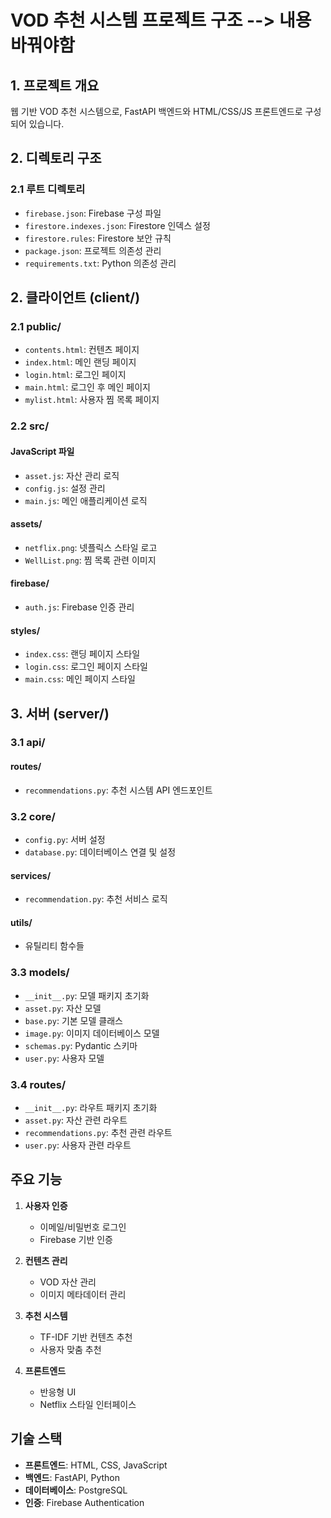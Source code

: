 # VOD 추천 시스템 프로젝트 구조 --> 내용 바꿔야함

## 1. 프로젝트 개요
웹 기반 VOD 추천 시스템으로, FastAPI 백엔드와 HTML/CSS/JS 프론트엔드로 구성되어 있습니다.

## 2. 디렉토리 구조

### 2.1 루트 디렉토리
- `firebase.json`: Firebase 구성 파일
- `firestore.indexes.json`: Firestore 인덱스 설정
- `firestore.rules`: Firestore 보안 규칙
- `package.json`: 프로젝트 의존성 관리
- `requirements.txt`: Python 의존성 관리

## 2. 클라이언트 (client/)
### 2.1 public/
- `contents.html`: 컨텐츠 페이지
- `index.html`: 메인 랜딩 페이지
- `login.html`: 로그인 페이지
- `main.html`: 로그인 후 메인 페이지
- `mylist.html`: 사용자 찜 목록 페이지

### 2.2 src/
#### JavaScript 파일
- `asset.js`: 자산 관리 로직
- `config.js`: 설정 관리
- `main.js`: 메인 애플리케이션 로직

#### assets/
- `netflix.png`: 넷플릭스 스타일 로고
- `WellList.png`: 찜 목록 관련 이미지

#### firebase/
- `auth.js`: Firebase 인증 관리

#### styles/
- `index.css`: 랜딩 페이지 스타일
- `login.css`: 로그인 페이지 스타일
- `main.css`: 메인 페이지 스타일

## 3. 서버 (server/)
### 3.1 api/
#### routes/
- `recommendations.py`: 추천 시스템 API 엔드포인트

### 3.2 core/
- `config.py`: 서버 설정
- `database.py`: 데이터베이스 연결 및 설정
#### services/
- `recommendation.py`: 추천 서비스 로직
#### utils/
- 유틸리티 함수들

### 3.3 models/
- `__init__.py`: 모델 패키지 초기화
- `asset.py`: 자산 모델
- `base.py`: 기본 모델 클래스
- `image.py`: 이미지 데이터베이스 모델
- `schemas.py`: Pydantic 스키마
- `user.py`: 사용자 모델

### 3.4 routes/
- `__init__.py`: 라우트 패키지 초기화
- `asset.py`: 자산 관련 라우트
- `recommendations.py`: 추천 관련 라우트
- `user.py`: 사용자 관련 라우트

## 주요 기능
1. **사용자 인증**
   - 이메일/비밀번호 로그인
   - Firebase 기반 인증

2. **컨텐츠 관리**
   - VOD 자산 관리
   - 이미지 메타데이터 관리

3. **추천 시스템**
   - TF-IDF 기반 컨텐츠 추천
   - 사용자 맞춤 추천

4. **프론트엔드**
   - 반응형 UI
   - Netflix 스타일 인터페이스

## 기술 스택
- **프론트엔드**: HTML, CSS, JavaScript
- **백엔드**: FastAPI, Python
- **데이터베이스**: PostgreSQL
- **인증**: Firebase Authentication
